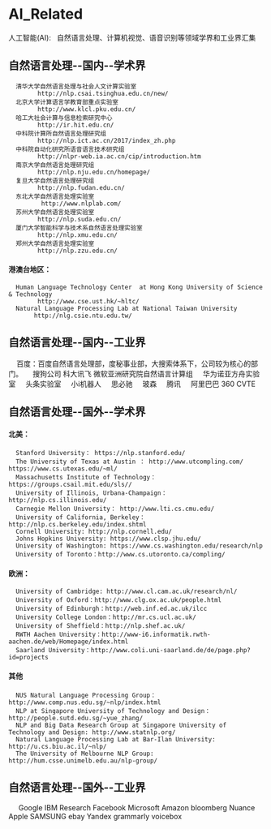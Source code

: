 # AI_Related
人工智能(AI):   自然语言处理、计算机视觉、语音识别等领域学界和工业界汇集
## 自然语言处理--国内--学术界
      清华大学自然语言处理与社会人文计算实验室  
            http://nlp.csai.tsinghua.edu.cn/new/
      北京大学计算语言学教育部重点实验室
            http://www.klcl.pku.edu.cn/
      哈工大社会计算与信息检索研究中心  
            http://ir.hit.edu.cn/
      中科院计算所自然语言处理研究组 
            http://nlp.ict.ac.cn/2017/index_zh.php
      中科院自动化研究所语音语言技术研究组 
            http://nlpr-web.ia.ac.cn/cip/introduction.htm
      南京大学自然语言处理研究组 
            http://nlp.nju.edu.cn/homepage/
      复旦大学自然语言处理研究组 
            http://nlp.fudan.edu.cn/
      东北大学自然语言处理实验室 
             http://www.nlplab.com/
      苏州大学自然语言处理实验室 
            http://nlp.suda.edu.cn/
      厦门大学智能科学与技术系自然语言处理实验室
            http://nlp.xmu.edu.cn/
      郑州大学自然语言处理实验室
            http://nlp.zzu.edu.cn/
#### 港澳台地区：
      Human Language Technology Center  at Hong Kong University of Science & Technology 
            http://www.cse.ust.hk/~hltc/
      Natural Language Processing Lab at National Taiwan University
           http://nlg.csie.ntu.edu.tw/
## 自然语言处理--国内--工业界
      百度：百度自然语言处理部，度秘事业部，大搜索体系下，公司较为核心的部门。
      搜狗公司
      科大讯飞
      微软亚洲研究院自然语言计算组
      华为诺亚方舟实验室
      头条实验室
      小i机器人
      思必驰
      玻森
      腾讯
      阿里巴巴
      360
      CVTE
## 自然语言处理--国外--学术界 
#### 北美：
      Stanford University： https://nlp.stanford.edu/
      The University of Texas at Austin ： http://www.utcompling.com/   https://www.cs.utexas.edu/~ml/
      Massachusetts Institute of Technology：https://groups.csail.mit.edu/sls// 
      University of Illinois, Urbana-Champaign：http://nlp.cs.illinois.edu/
      Carnegie Mellon University： http://www.lti.cs.cmu.edu/
      University of California, Berkeley：http://nlp.cs.berkeley.edu/index.shtml
      Cornell University: http://nlp.cornell.edu/
      Johns Hopkins University: https://www.clsp.jhu.edu/
      University of Washington: https://www.cs.washington.edu/research/nlp
      University of Toronto：http://www.cs.utoronto.ca/compling/
#### 欧洲：
      University of Cambridge: http://www.cl.cam.ac.uk/research/nl/
      University of Oxford：http://www.clg.ox.ac.uk/people.html
      University of Edinburgh：http://web.inf.ed.ac.uk/ilcc
      University College London：http://mr.cs.ucl.ac.uk/
      University of Sheffield：http://nlp.shef.ac.uk/
      RWTH Aachen University：http://www-i6.informatik.rwth-aachen.de/web/Homepage/index.html
      Saarland University：http://www.coli.uni-saarland.de/de/page.php?id=projects
#### 其他
      NUS Natural Language Processing Group： http://www.comp.nus.edu.sg/~nlp/index.html
      NLP at Singapore University of Technology and Design： http://people.sutd.edu.sg/~yue_zhang/
      NLP and Big Data Research Group at Singapore University of Technology and Design: http://www.statnlp.org/
      Natural Language Processing Lab at Bar-Ilan University: http://u.cs.biu.ac.il/~nlp/
      The University of Melbourne NLP Group: http://hum.csse.unimelb.edu.au/nlp-group/
## 自然语言处理--国外--工业界 
      Google
      IBM Research
      Facebook
      Microsoft
      Amazon
      bloomberg
      Nuance
      Apple
      SAMSUNG
      ebay
      Yandex
      grammarly
      voicebox

